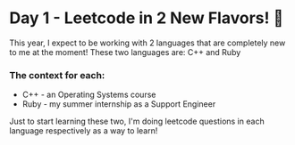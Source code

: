 # Day 1 - Leetcode in 2 New Flavors! :ice_cream:

This year, I expect to be working with 2 languages that are completely new to me at the moment!
These two languages are: C++ and Ruby

### The context for each:
* C++  - an Operating Systems course 
* Ruby - my summer internship as a Support Engineer

Just to start learning these two, I'm doing leetcode questions in each language respectively as a way to learn!
